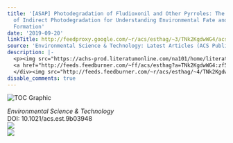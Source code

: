 ```yaml
---
title: '[ASAP] Photodegradation of Fludioxonil and Other Pyrroles: The Importance
  of Indirect Photodegradation for Understanding Environmental Fate and Photoproduct
  Formation'
date: '2019-09-20'
linkTitle: http://feedproxy.google.com/~r/acs/esthag/~3/TNk2KgdwWG4/acs.est.9b03948
source: 'Environmental Science & Technology: Latest Articles (ACS Publications)'
description: |-
  <p><img src="https://achs-prod.literatumonline.com/na101/home/literatum/publisher/achs/journals/content/esthag/0/esthag.ahead-of-print/acs.est.9b03948/20190920/images/medium/es9b03948_0005.gif" alt="TOC Graphic"/></p><div><cite>Environmental Science & Technology</cite></div><div>DOI: 10.1021/acs.est.9b03948</div><div class="feedflare">
  <a href="http://feeds.feedburner.com/~ff/acs/esthag?a=TNk2KgdwWG4:zf5_Wt4dj3M:yIl2AUoC8zA"><img src="http://feeds.feedburner.com/~ff/acs/esthag?d=yIl2AUoC8zA" border="0"></img></a>
  </div><img src="http://feeds.feedburner.com/~r/acs/esthag/~4/TNk2KgdwWG4" ...
disable_comments: true
---
```

<p><img src="https://achs-prod.literatumonline.com/na101/home/literatum/publisher/achs/journals/content/esthag/0/esthag.ahead-of-print/acs.est.9b03948/20190920/images/medium/es9b03948_0005.gif" alt="TOC Graphic"/></p><div><cite>Environmental Science & Technology</cite></div><div>DOI: 10.1021/acs.est.9b03948</div><div class="feedflare">
<a href="http://feeds.feedburner.com/~ff/acs/esthag?a=TNk2KgdwWG4:zf5_Wt4dj3M:yIl2AUoC8zA"><img src="http://feeds.feedburner.com/~ff/acs/esthag?d=yIl2AUoC8zA" border="0"></img></a>
</div><img src="http://feeds.feedburner.com/~r/acs/esthag/~4/TNk2KgdwWG4" ...